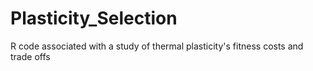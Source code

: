 # Plasticity_Selection
R code associated with a study of thermal plasticity's fitness costs and trade offs
